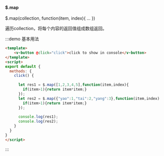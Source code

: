 #### $.map

$.map(collection, function(item, index){ ... }) 

遍历collection，将每个内容的返回值组成数组返回。

:::demo 基本用法
```html
<template>
    <v-button @click="click">click to show in console</v-button>
</template>
<script>
export default {
  methods: {
    click() {
      
      let res1 = $.map([1,2,3,4,5],function(item,index){
        if(item>1){return item*item;}
      }); 
      let res2 = $.map({"yao":1,"tai":2,"yang":3},function(item,index) {
        if(item>1){return item*item;}
      }); 
      
      console.log(res1);
      console.log(res2);
    }
  }
}
</script>
```
:::
